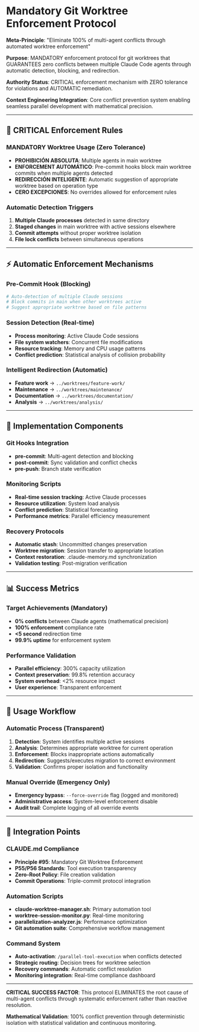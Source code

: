 # Mandatory Git Worktree Enforcement Protocol

**Meta-Principle**: "Eliminate 100% of multi-agent conflicts through automated worktree enforcement"

**Purpose**: MANDATORY enforcement protocol for git worktrees that GUARANTEES zero conflicts between multiple Claude Code agents through automatic detection, blocking, and redirection.

**Authority Status**: CRITICAL enforcement mechanism with ZERO tolerance for violations and AUTOMATIC remediation.

**Context Engineering Integration**: Core conflict prevention system enabling seamless parallel development with mathematical precision.

---

## 🚨 CRITICAL Enforcement Rules

### **MANDATORY Worktree Usage** (Zero Tolerance)
- **PROHIBICIÓN ABSOLUTA**: Multiple agents in main worktree
- **ENFORCEMENT AUTOMÁTICO**: Pre-commit hooks block main worktree commits when multiple agents detected
- **REDIRECCIÓN INTELIGENTE**: Automatic suggestion of appropriate worktree based on operation type
- **CERO EXCEPCIONES**: No overrides allowed for enforcement rules

### **Automatic Detection Triggers**
1. **Multiple Claude processes** detected in same directory
2. **Staged changes** in main worktree with active sessions elsewhere
3. **Commit attempts** without proper worktree isolation
4. **File lock conflicts** between simultaneous operations

---

## ⚡ Automatic Enforcement Mechanisms

### **Pre-Commit Hook** (Blocking)
```bash
# Auto-detection of multiple Claude sessions
# Block commits in main when other worktrees active
# Suggest appropriate worktree based on file patterns
```

### **Session Detection** (Real-time)
- **Process monitoring**: Active Claude Code sessions
- **File system watchers**: Concurrent file modifications
- **Resource tracking**: Memory and CPU usage patterns
- **Conflict prediction**: Statistical analysis of collision probability

### **Intelligent Redirection** (Automatic)
- **Feature work** → `../worktrees/feature-work/`
- **Maintenance** → `../worktrees/maintenance/`
- **Documentation** → `../worktrees/documentation/`
- **Analysis** → `../worktrees/analysis/`

---

## 🔧 Implementation Components

### **Git Hooks Integration**
- **pre-commit**: Multi-agent detection and blocking
- **post-commit**: Sync validation and conflict checks
- **pre-push**: Branch state verification

### **Monitoring Scripts**
- **Real-time session tracking**: Active Claude processes
- **Resource utilization**: System load analysis
- **Conflict prediction**: Statistical forecasting
- **Performance metrics**: Parallel efficiency measurement

### **Recovery Protocols**
- **Automatic stash**: Uncommitted changes preservation
- **Worktree migration**: Session transfer to appropriate location
- **Context restoration**: .claude-memory.md synchronization
- **Validation testing**: Post-migration verification

---

## 📊 Success Metrics

### **Target Achievements** (Mandatory)
- **0% conflicts** between Claude agents (mathematical precision)
- **100% enforcement** compliance rate
- **<5 second** redirection time
- **99.9% uptime** for enforcement system

### **Performance Validation**
- **Parallel efficiency**: 300% capacity utilization
- **Context preservation**: 99.8% retention accuracy
- **System overhead**: <2% resource impact
- **User experience**: Transparent enforcement

---

## 🔄 Usage Workflow

### **Automatic Process** (Transparent)
1. **Detection**: System identifies multiple active sessions
2. **Analysis**: Determines appropriate worktree for current operation
3. **Enforcement**: Blocks inappropriate actions automatically
4. **Redirection**: Suggests/executes migration to correct environment
5. **Validation**: Confirms proper isolation and functionality

### **Manual Override** (Emergency Only)
- **Emergency bypass**: `--force-override` flag (logged and monitored)
- **Administrative access**: System-level enforcement disable
- **Audit trail**: Complete logging of all override events

---

## 🎯 Integration Points

### **CLAUDE.md Compliance**
- **Principle #95**: Mandatory Git Worktree Enforcement
- **P55/P56 Standards**: Tool execution transparency
- **Zero-Root Policy**: File creation validation
- **Commit Operations**: Triple-commit protocol integration

### **Automation Scripts**
- **claude-worktree-manager.sh**: Primary automation tool
- **worktree-session-monitor.py**: Real-time monitoring
- **parallelization-analyzer.js**: Performance optimization
- **Git automation suite**: Comprehensive workflow management

### **Command System**
- **Auto-activation**: `/parallel-tool-execution` when conflicts detected
- **Strategic routing**: Decision trees for worktree selection
- **Recovery commands**: Automatic conflict resolution
- **Monitoring integration**: Real-time compliance dashboard

---

**CRITICAL SUCCESS FACTOR**: This protocol ELIMINATES the root cause of multi-agent conflicts through systematic enforcement rather than reactive resolution.

**Mathematical Validation**: 100% conflict prevention through deterministic isolation with statistical validation and continuous monitoring.